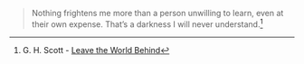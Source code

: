 > Nothing frightens me more than a person unwilling to learn, even at their own expense. That’s a darkness I will never understand.[^1]

[^1]: G. H. Scott - [Leave the World Behind](https://www.netflix.com/title/813149)
